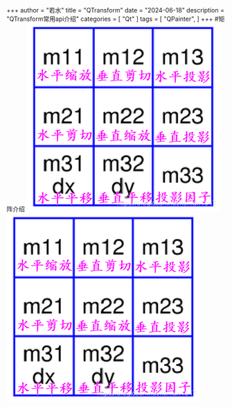 ﻿+++
author = "若水"
title = "QTransform"
date = "2024-06-18"
description = "QTransform常用api介绍"
categories = [
    "Qt"
]
tags = [
    "QPainter",
]
+++
#矩阵介绍
![alt 属性文本](20210502150936243.jpg)
![Photo by Florian Klauer on Unsplash](20210502150936243.jpg) 
